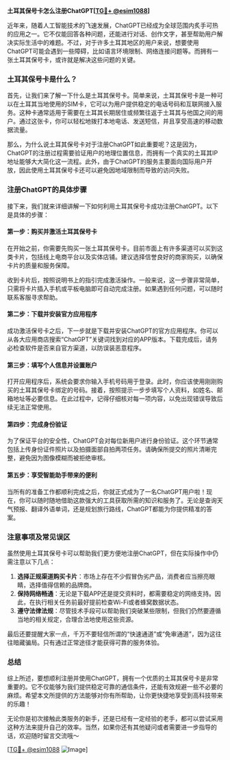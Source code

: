 **土耳其保号卡怎么注册ChatGPT[[TG💪+ @esim1088](https://t.me/s/esim1088)]**

近年来，随着人工智能技术的飞速发展，ChatGPT已经成为全球范围内炙手可热的应用之一。它不仅能回答各种问题，还能进行对话、创作文字，甚至帮助用户解决实际生活中的难题。不过，对于许多土耳其地区的用户来说，想要使用ChatGPT可能会遇到一些障碍，比如语言环境限制、网络连接问题等。而拥有一张土耳其保号卡，或许就是解决这些问题的关键。

### 土耳其保号卡是什么？

首先，让我们来了解一下什么是土耳其保号卡。简单来说，土耳其保号卡是一种可以在土耳其当地使用的SIM卡，它可以为用户提供稳定的电话号码和互联网接入服务。这种卡通常适用于需要在土耳其长期居住或频繁往返于土耳其与他国之间的用户。通过这张卡，你可以轻松地拨打本地电话、发送短信，并且享受高速的移动数据流量。

那么，为什么说土耳其保号卡对于注册ChatGPT如此重要呢？这是因为，ChatGPT的注册过程需要验证用户的地理位置信息，而拥有一个真实的土耳其IP地址能够大大简化这一流程。此外，由于ChatGPT的服务主要面向国际用户开放，因此使用土耳其保号卡还可以避免因地域限制而导致的访问失败。

### 注册ChatGPT的具体步骤

接下来，我们就来详细讲解一下如何利用土耳其保号卡成功注册ChatGPT。以下是具体的步骤：

#### 第一步：购买并激活土耳其保号卡

在开始之前，你需要先购买一张土耳其保号卡。目前市面上有许多渠道可以买到这类卡片，包括线上电商平台以及实体店铺。建议选择信誉良好的商家购买，以确保卡片的质量和服务保障。

收到卡片后，按照说明书上的指引完成激活操作。一般来说，这一步骤非常简单，只需将卡片插入手机或平板电脑即可自动完成注册。如果遇到任何问题，可以随时联系客服寻求帮助。

#### 第二步：下载并安装官方应用程序

成功激活保号卡之后，下一步就是下载并安装ChatGPT的官方应用程序。你可以从各大应用商店搜索“ChatGPT”关键词找到对应的APP版本。下载完成后，请务必检查软件是否来自官方渠道，以防误装恶意程序。

#### 第三步：填写个人信息并设置账户

打开应用程序后，系统会要求你输入手机号码用于登录。此时，你应该使用刚刚购买的土耳其保号卡绑定的号码。接着，按照提示一步步填写个人资料，如姓名、邮箱地址等必要信息。在此过程中，记得仔细核对每一项内容，以免出现错误导致后续无法正常使用。

#### 第四步：完成身份验证

为了保证平台的安全性，ChatGPT会对每位新用户进行身份验证。这个环节通常包括上传身份证件照片以及拍摄面部自拍两项任务。请确保所提交的照片清晰完整，避免因为图像模糊而被拒绝审核。

#### 第五步：享受智能助手带来的便利

当所有的准备工作都顺利完成之后，你就正式成为了一名ChatGPT用户啦！现在，你可以随时随地借助这款强大的工具获取所需的知识和服务了。无论是查询天气预报、翻译外语单词，还是规划旅行路线，ChatGPT都能为你提供精准的答案。

### 注意事项及常见误区

虽然使用土耳其保号卡可以帮助我们更方便地注册ChatGPT，但在实际操作中仍需注意以下几点：

1. **选择正规渠道购买卡片**：市场上存在不少假冒伪劣产品，消费者应当擦亮眼睛，选择值得信赖的品牌商。
2. **保持网络畅通**：无论是下载APP还是提交资料时，都需要稳定的网络支持。因此，在执行相关任务前最好提前检查Wi-Fi或者蜂窝数据状态。
3. **遵守法律法规**：尽管技术手段可以帮助我们突破某些限制，但我们仍然要遵循当地的相关规定，合理合法地使用这些资源。

最后还要提醒大家一点，千万不要轻信所谓的“快速通道”或“免审通道”，因为这往往暗藏骗局。只有通过正常途径才能获得可靠的服务体验。

### 总结

综上所述，要想顺利注册并使用ChatGPT，拥有一个优质的土耳其保号卡是非常重要的。它不仅能够为我们提供稳定可靠的通信条件，还能有效规避一些不必要的麻烦。希望本文所提供的方法能够对你有所帮助，让你更快捷地享受到高科技带来的乐趣！

无论你是初次接触此类服务的新手，还是已经有一定经验的老手，都可以尝试采用这种方法来提升自己的效率。当然，如果你还有其他疑问或者需要进一步指导的话，欢迎随时留言交流哦～ 

[[TG💪+ @esim1088](https://t.me/s/esim1088) ![Image](https://i.postimg.cc/4NQfJmqS/Snipaste-2025-05-13-00-14-12.png)]